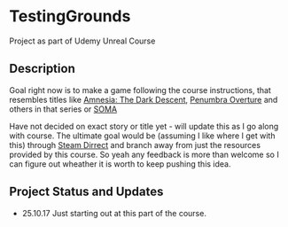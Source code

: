 # TestingGrounds
Project as part of Udemy Unreal Course


## Description
Goal right now is to make a game following the course instructions, that resembles titles like
[Amnesia: The Dark Descent](http://store.steampowered.com/app/57300/Amnesia_The_Dark_Descent/ "Amnesia: The Dark Descent"),
[Penumbra Overture](http://store.steampowered.com/app/22180/Penumbra_Overture/ "Penumbra Overture") and others in that series or
[SOMA](http://store.steampowered.com/app/282140/SOMA/ "SOMA")

Have not decided on exact story or title yet - will update this as I go along with course.
The ultimate goal would be (assuming I like where I get with this) through [Steam Dirrect](https://partner.steamgames.com/?goto=%2Fhome "Steam Dirrect")
and branch away from just the resources provided by this course.
So yeah any feedback is more than welcome so I can figure out wheather it is worth to keep pushing this idea.

## Project Status and Updates

* 25.10.17
Just starting out at this part of the course.
